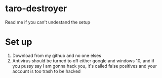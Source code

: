 # taro-destroyer
Read me if you can't undestand the setup
# Set up
1. Download from my github and no one elses
2. Antivirus should be turned to off either google and windows 10, and if you pussy say I am gonna hack you, it's called false positives and your account is too trash to be hacked
